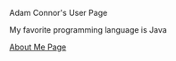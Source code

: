 Adam Connor's User Page

My favorite programming language is Java

[About Me Page](https://adam-hehe.github.io/UserPage/)

